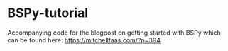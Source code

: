 # BSPy-tutorial
Accompanying code for the blogpost on getting started with BSPy which can be found here: https://mitchellfaas.com/?p=394
